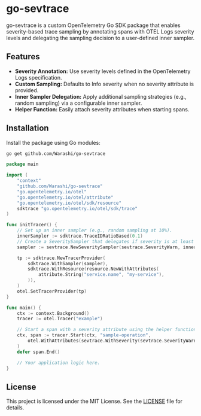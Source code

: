 # go-sevtrace

go-sevtrace is a custom OpenTelemetry Go SDK package that enables severity-based trace sampling by annotating spans with OTEL Logs severity levels and delegating the sampling decision to a user-defined inner sampler.

## Features

- **Severity Annotation:** Use severity levels defined in the OpenTelemetry Logs specification.
- **Custom Sampling:** Defaults to Info severity when no severity attribute is provided.
- **Inner Sampler Delegation:** Apply additional sampling strategies (e.g., random sampling) via a configurable inner sampler.
- **Helper Function:** Easily attach severity attributes when starting spans.

## Installation

Install the package using Go modules:

```bash
go get github.com/Warashi/go-sevtrace
```

```go
package main

import (
	"context"
	"github.com/Warashi/go-sevtrace"
	"go.opentelemetry.io/otel"
	"go.opentelemetry.io/otel/attribute"
	"go.opentelemetry.io/otel/sdk/resource"
	sdktrace "go.opentelemetry.io/otel/sdk/trace"
)

func initTracer() {
	// Set up an inner sampler (e.g., random sampling at 10%).
	innerSampler := sdktrace.TraceIDRatioBased(0.1)
	// Create a SeveritySampler that delegates if severity is at least SeverityWarn.
	sampler := sevtrace.NewSeveritySampler(sevtrace.SeverityWarn, innerSampler)

	tp := sdktrace.NewTracerProvider(
		sdktrace.WithSampler(sampler),
		sdktrace.WithResource(resource.NewWithAttributes(
			attribute.String("service.name", "my-service"),
		)),
	)
	otel.SetTracerProvider(tp)
}

func main() {
	ctx := context.Background()
	tracer := otel.Tracer("example")

	// Start a span with a severity attribute using the helper function.
	ctx, span := tracer.Start(ctx, "sample-operation",
		otel.WithAttributes(sevtrace.WithSeverity(sevtrace.SeverityWarn)),
	)
	defer span.End()

	// Your application logic here.
}
```

## License
This project is licensed under the MIT License. See the [LICENSE](./LICENSE) file for details.

